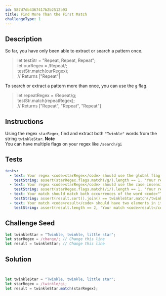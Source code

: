 ```yaml
---
id: 587d7db4367417b2b2512b93
title: Find More Than the First Match
challengeType: 1
---
```


## Description
<section id='description'>
So far, you have only been able to extract or search a pattern once.
<blockquote>let testStr = "Repeat, Repeat, Repeat";<br>let ourRegex = /Repeat/;<br>testStr.match(ourRegex);<br>// Returns ["Repeat"]</blockquote>
To search or extract a pattern more than once, you can use the <code>g</code> flag.
<blockquote>let repeatRegex = /Repeat/g;<br>testStr.match(repeatRegex);<br>// Returns ["Repeat", "Repeat", "Repeat"]</blockquote>
</section>

## Instructions
<section id='instructions'>
Using the regex <code>starRegex</code>, find and extract both <code>"Twinkle"</code> words from the string <code>twinkleStar</code>.
<strong>Note</strong><br>You can have multiple flags on your regex like <code>/search/gi</code>
</section>

## Tests
<section id='tests'>

```yml
tests:
  - text: Your regex <code>starRegex</code> should use the global flag <code>g</code>
    testString: assert(starRegex.flags.match(/g/).length == 1, 'Your regex <code>starRegex</code> should use the global flag <code>g</code>');
  - text: Your regex <code>starRegex</code> should use the case insensitive flag <code>i</code>
    testString: assert(starRegex.flags.match(/i/).length == 1, 'Your regex <code>starRegex</code> should use the case insensitive flag <code>i</code>');
  - text: Your match should match both occurrences of the word <code>"Twinkle"</code>
    testString: assert(result.sort().join() == twinkleStar.match(/twinkle/gi).sort().join(), 'Your match should match both occurrences of the word <code>"Twinkle"</code>');
  - text: Your match <code>result</code> should have two elements in it.
    testString: assert(result.length == 2, 'Your match <code>result</code> should have two elements in it.');

```

</section>

## Challenge Seed
<section id='challengeSeed'>

<div id='js-seed'>

```js
let twinkleStar = "Twinkle, twinkle, little star";
let starRegex = /change/; // Change this line
let result = twinkleStar; // Change this line
```

</div>



</section>

## Solution
<section id='solution'>

```js


let twinkleStar = "Twinkle, twinkle, little star";
let starRegex = /twinkle/gi;
let result = twinkleStar.match(starRegex);
```
</section>
